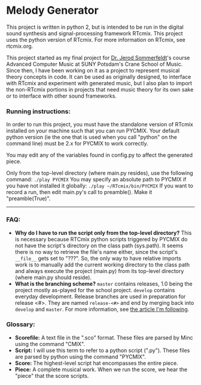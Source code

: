 # Melody Generator
This project is written in python 2, but is intended to be run in the digital sound synthesis and signal-processing framework RTcmix. This project uses the python version of RTcmix. For more information on RTcmix, see rtcmix.org.

This project started as my final project for [Dr. Jerod Sommerfeldt](https://jerodsommerfeldt.com/)'s course Advanced Computer Music at SUNY Potsdam's Crane School of Music. Since then, I have been working on it as a project to represent musical theory concepts in code. It can be used as originally designed, to interface with RTcmix and experiment with generated music, but I also plan to import the non-RTcmix portions in projects that need music theory for its own sake or to interface with other sound frameworks.

### Running instructions:

In order to run this project, you must have the standalone version of RTcmix installed on your machine such that you can run PYCMIX. Your default python version (ie the one that is used when you call "python" on the command line) must be 2.x for PYCMIX to work correctly.

You may edit any of the variables found in config.py to affect the generated piece. 

Only from the top-level directory (where main.py resides), use the following command:
```./play PYCMIX```
You may specify an absolute path to PYCMIX if you have not installed it globally:
```./play ~/RTcmix/bin/PYCMIX```
If you want to record a run, then edit main.py's call to preamble(). Make it "preamble(True)".

_____
### FAQ:
* __Why do I have to run the script only from the top-level directory?__
This is necessary because RTCmix python scripts triggered by PYCMIX do not have the script's directory on the class path (sys.path). It seems there is no way to retrieve the file's name either, since the script's `__file__` gets set to "???". So, the only way to have relative imports work is to manually add the current working directory to the class path and always execute the project (main.py) from its top-level directory (where main.py should reside).
* __What is the branching scheme?__
`master` contains releases, 1.0 being the project mostly as-played for the school project. `develop` contains everyday development. Release branches are used in preparation for release <\#>. They are named `release-<#>` and end by merging back into `develop` and `master`. For more information, see [the article I'm following](http://nvie.com/posts/a-successful-git-branching-model/).


### Glossary:
* __Scorefile:__
A text file in the ".sco" format. These files are parsed by Minc using the command "CMIX".
* __Script:__
I will use this term to refer to a python script (".py"). These files are parsed by python using the command "PYCMIX".
* __Score:__
The highest-level script hat encompasses the entire piece.
* __Piece:__
A complete musical work. When we run the score, we hear the "piece"
that the score scripts.
